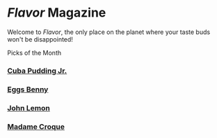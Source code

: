 # _Flavor_ Magazine

Welcome to _Flavor_, the only place on the planet where your taste buds won't be disappointed!



 Picks of the Month

### [Cuba Pudding Jr.](writer/cuba-pudding-jr.md)

### [Eggs Benny](writer/eggs-benny.md)

### [John Lemon](writer/john-lemon.md)

### [Madame Croque](writer/madame-croque.md)
